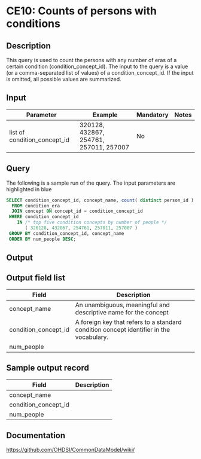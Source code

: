 <!---
Group:condition era
Name:CE10 Counts of persons with conditions
Author:Patrick Ryan
CDM Version: 5.0
-->

# CE10: Counts of persons with conditions

## Description
This query is used to count the persons with any number of eras of a certain condition (condition_concept_id). The input to the query is a value (or a comma-separated list of values) of a condition_concept_id. If the input is omitted, all possible values are summarized.
## Input

|  Parameter |  Example |  Mandatory |  Notes |
| --- | --- | --- | --- |
| list of condition_concept_id | 320128, 432867, 254761, 257011, 257007 | No |   |

## Query
The following is a sample run of the query. The input parameters are highlighted in  blue

```sql
SELECT condition_concept_id, concept_name, count( distinct person_id ) num_people
  FROM condition_era
  JOIN concept ON concept_id = condition_concept_id
 WHERE condition_concept_id 
    IN /* top five condition concepts by number of people */
       ( 320128, 432867, 254761, 257011, 257007 )
 GROUP BY condition_concept_id, concept_name
 ORDER BY num_people DESC;
```

## Output

## Output field list

|  Field |  Description |
| --- | --- |
| concept_name | An unambiguous, meaningful and descriptive name for the concept |
| condition_concept_id | A foreign key that refers to a standard condition concept identifier in the vocabulary. |
| num_people |   |

## Sample output record

|  Field |  Description |
| --- | --- |
| concept_name |   |
| condition_concept_id |   |
| num_people |   |

## Documentation
https://github.com/OHDSI/CommonDataModel/wiki/
